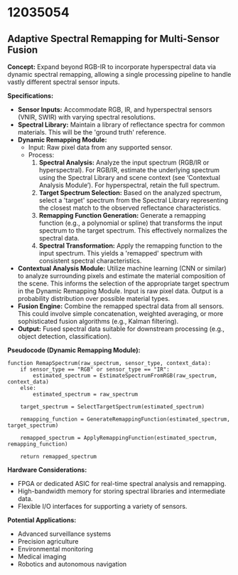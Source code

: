 # 12035054

## Adaptive Spectral Remapping for Multi-Sensor Fusion

**Concept:** Expand beyond RGB-IR to incorporate hyperspectral data via dynamic spectral remapping, allowing a single processing pipeline to handle vastly different spectral sensor inputs.

**Specifications:**

*   **Sensor Inputs:** Accommodate RGB, IR, and hyperspectral sensors (VNIR, SWIR) with varying spectral resolutions.
*   **Spectral Library:** Maintain a library of reflectance spectra for common materials. This will be the 'ground truth' reference.
*   **Dynamic Remapping Module:**
    *   Input: Raw pixel data from any supported sensor.
    *   Process:
        1.  **Spectral Analysis:**  Analyze the input spectrum (RGB/IR or hyperspectral). For RGB/IR, estimate the underlying spectrum using the Spectral Library and scene context (see ‘Contextual Analysis Module’). For hyperspectral, retain the full spectrum.
        2.  **Target Spectrum Selection:** Based on the analyzed spectrum, select a 'target' spectrum from the Spectral Library representing the closest match to the observed reflectance characteristics.
        3.  **Remapping Function Generation:** Generate a remapping function (e.g., a polynomial or spline) that transforms the input spectrum to the target spectrum. This effectively normalizes the spectral data.
        4.  **Spectral Transformation:** Apply the remapping function to the input spectrum. This yields a 'remapped' spectrum with consistent spectral characteristics.
*   **Contextual Analysis Module:**  Utilize machine learning (CNN or similar) to analyze surrounding pixels and estimate the material composition of the scene. This informs the selection of the appropriate target spectrum in the Dynamic Remapping Module. Input is raw pixel data. Output is a probability distribution over possible material types.
*   **Fusion Engine:** Combine the remapped spectral data from all sensors. This could involve simple concatenation, weighted averaging, or more sophisticated fusion algorithms (e.g., Kalman filtering).
*   **Output:** Fused spectral data suitable for downstream processing (e.g., object detection, classification).

**Pseudocode (Dynamic Remapping Module):**

```
function RemapSpectrum(raw_spectrum, sensor_type, context_data):
    if sensor_type == "RGB" or sensor_type == "IR":
        estimated_spectrum = EstimateSpectrumFromRGB(raw_spectrum, context_data)
    else:
        estimated_spectrum = raw_spectrum

    target_spectrum = SelectTargetSpectrum(estimated_spectrum)

    remapping_function = GenerateRemappingFunction(estimated_spectrum, target_spectrum)

    remapped_spectrum = ApplyRemappingFunction(estimated_spectrum, remapping_function)

    return remapped_spectrum
```

**Hardware Considerations:**

*   FPGA or dedicated ASIC for real-time spectral analysis and remapping.
*   High-bandwidth memory for storing spectral libraries and intermediate data.
*   Flexible I/O interfaces for supporting a variety of sensors.

**Potential Applications:**

*   Advanced surveillance systems
*   Precision agriculture
*   Environmental monitoring
*   Medical imaging
*   Robotics and autonomous navigation
